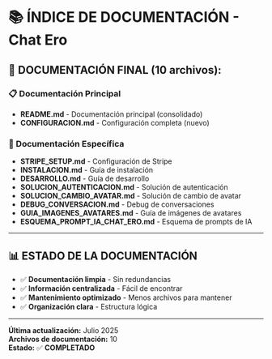 # 📚 ÍNDICE DE DOCUMENTACIÓN - Chat Ero

## 📁 DOCUMENTACIÓN FINAL (10 archivos):

### **📋 Documentación Principal**
- **README.md** - Documentación principal (consolidado)
- **CONFIGURACION.md** - Configuración completa (nuevo)

### **🔧 Documentación Específica**
- **STRIPE_SETUP.md** - Configuración de Stripe
- **INSTALACION.md** - Guía de instalación
- **DESARROLLO.md** - Guía de desarrollo
- **SOLUCION_AUTENTICACION.md** - Solución de autenticación
- **SOLUCION_CAMBIO_AVATAR.md** - Solución de cambio de avatar
- **DEBUG_CONVERSACION.md** - Debug de conversaciones
- **GUIA_IMAGENES_AVATARES.md** - Guía de imágenes de avatares
- **ESQUEMA_PROMPT_IA_CHAT_ERO.md** - Esquema de prompts de IA

---

## 📊 **ESTADO DE LA DOCUMENTACIÓN**

- ✅ **Documentación limpia** - Sin redundancias
- ✅ **Información centralizada** - Fácil de encontrar
- ✅ **Mantenimiento optimizado** - Menos archivos para mantener
- ✅ **Organización clara** - Estructura lógica

---

**Última actualización:** Julio 2025  
**Archivos de documentación:** 10  
**Estado:** ✅ **COMPLETADO** 